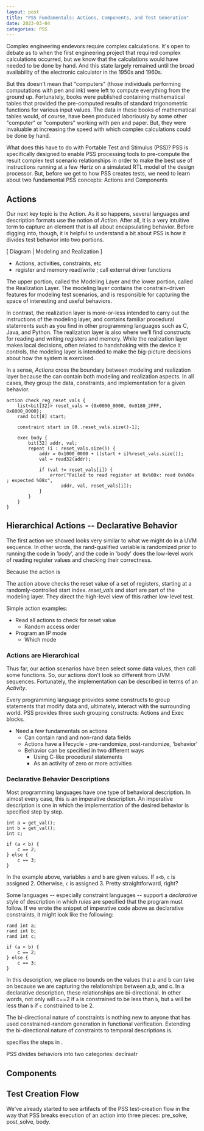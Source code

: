 ```yaml
---
layout: post
title: "PSS Fundamentals: Actions, Components, and Test Generation"
date: 2023-03-04
categories: PSS
---
```


Complex engineering endevors require complex calculations. It's open to 
debate as to when the first engineering project that 
required complex calculations occurred, but we know that the calculations
would have needed to be done by hand. And this state largely remained
until the broad availability of the electronic calculator in the 
1950s and 1960s.

But this doesn't mean that "computers" (those individuals performing
computations with pen and ink) were left to compute everything from the
ground up. Fortunately, books were published containing mathematical 
tables that provided the pre-computed results of standard trigonometric 
functions for various input values. The data in these books of 
mathematical tables would, of course, have been produced
laboriously by some other "computer" or "computers" working with pen 
and paper. But, they were invaluable at increasing the speed with 
which complex calculations could be done by hand.

What does this have to do with Portable Test and Stimulus (PSS)? 
PSS is specifically designed to enable PSS processing tools to 
pre-compute the result complex test scenario relationships in order
to make the best use of instructions running at a few Hertz on a simulated 
RTL model of the design processor. But, before we get to how PSS creates tests, 
we need to learn about two fundamental PSS concepts: Actions and Components

## Actions
Our next key topic is the Action. As it so happens, several languages
and description formats use the notion of _Action_. After all, it 
is a very intuitive term to capture an element that is all about
encapsulating behavior. Before digging into, though, it is helpful
to understand a bit about PSS is how it divides test behavior into 
two portions. 

[ Diagram | Modeling and Realization ]
- Actions, activities, constraints, etc
- register and memory read/write ; call external driver functions

The upper portion, called the Modeling Layer
and the lower portion, called the Realization Layer. The modeling
layer contains the constrain-driven features for modeling test scenarios,
and is responsible for capturing the space of interesting and useful
behaviors. 

In contrast, the realization layer is more-or-less 
intended to carry out the instructions of the modeling layer, and 
contains familiar procedural statements such as you find in other 
programming languages such as C, Java, and Python. The realization layer
is also where we'll find constructs for reading and writing registers
and memory. While the realization layer makes local decisions, often
related to handshaking with the device it controls, the modeling layer
is intended to make the big-picture decisions about how the system
is exercised. 

In a sense, _Actions_ cross the boundary between modeling and realization
layer because the can contain both modeling and realization aspects. In 
all cases, they group the data, constraints, and implementation for a given 
behavior. 

```
action check_reg_reset_vals {
    list<bit[32]> reset_vals = {0x0000_0000, 0x0180_2FFF, 0x8000_0000};
    rand bit[8] start;

    constraint start in [0..reset_vals.size()-1];

    exec body {
        bit[32] addr, val;
        repeat (i : reset_vals.size()) {
            addr = 0x1000_0000 + ((start + i)%reset_vals.size());
            val = read32(addr);

            if (val != reset_vals[i]) {
                error("Failed to read register at 0x%08x: read 0x%08x ; expected %08x",
                    addr, val, reset_vals[i]);
            }
        }
    }
}
```

## Hierarchical Actions -- Declarative Behavior
The first action we showed looks very similar to what we might do in a 
UVM sequence. In other words, the rand-qualified variable is randomized 
prior to running the code in 'body', and the code in 'body' does the
low-level work of reading register values and checking their correctness.

Because the action is 

The action above checks the reset value of a set of registers, starting at a 
randomly-controlled start index. _reset\_vals_ and _start_ are part of the
modeling layer. They direct the high-level view of this rather low-level
test. 

Simple action examples:
- Read all actions to check for reset value
  - Random access order
- Program an IP mode
  - Which mode

### Actions are Hierarchical
Thus far, our action scenarios have been select some data values, then
call some functions. So, our actions don't look so different from UVM
sequences. Fortunately, the implementation can be described in terms
of an _Activity_.





Every programming language provides some constructs to group
statements that modify data and, ultimately, interact with the 
surrounding world. PSS provides three such grouping constructs: 
Actions and Exec blocks. 


- Need a few fundamentals on actions
  - Can contain rand and non-rand data fields
  - Actions have a lifecycle - pre-randomize, post-randomize, 'behavior'
  - Behavior can be specified in two different ways
    - Using C-like procedural statements
    - As an activity of zero or more activities 

### Declarative Behavior Descriptions
Most programming languages have one type of behavioral description. In almost
every case, this is an imperative description. An imperative description is 
one in which the implementation of the desired behavior is specified step
by step.

```
int a = get_val();
int b = get_val();
int c;

if (a < b) {
    c == 2;
} else {
    c == 3;
}
```

In the example above, variables `a` and `b` are given values. If `a<b`, `c` is assigned 2. Otherwise, `c` is assigned 3. Pretty straightforward, right? 

Some languages -- especially constraint languages -- support a _declarative_ style of
description in which _rules_ are specified that the program must follow. If we wrote the
snippet of imperative code above as declarative constraints, it might look like 
the following:

```
rand int a;
rand int b;
rand int c;

if (a < b) {
    c == 2;
} else {
    c == 3;
}
```

In this description, we place no bounds on the values that a and b can 
take on because we
are capturing the relationships between a,b, and c. In a declarative 
description, these relationships are bi-directional. In other words, 
not only will c==2 if `a` is constrained to be less than `b`, but `a` 
will be less than `b` if `c` constrained to be 2.

The bi-directional nature of constraints is nothing new to anyone that has 
used constrained-random generation in functional verification. Extending the 
bi-directional nature of constraints to temporal descriptions is.



specifies the steps in . 

PSS divides behaviors into two categories: declraatr


## Components

## Test Creation Flow
We've already started to see artifacts of the PSS test-creation flow in 
the way that PSS breaks execution of an action into three pieces: 
pre_solve, post_solve, body. 


